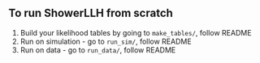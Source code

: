 ## To run ShowerLLH from scratch

1. Build your likelihood tables by going to `make_tables/`, follow README
2. Run on simulation - go to `run_sim/`, follow README
3. Run on data - go to `run_data/`, follow README

